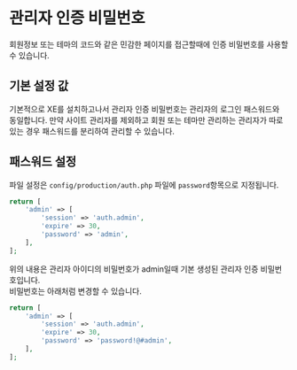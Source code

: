 # 관리자 인증 비밀번호 
회원정보 또는 테마의 코드와 같은 민감한 페이지를 접근할때에 인증 비밀번호를 사용할 수 있습니다.

## 기본 설정 값
기본적으로 XE를 설치하고나서 관리자 인증 비밀번호는 관리자의 로그인 패스워드와 동일합니다.
만약 사이트 관리자를 제외하고 회원 또는 테마만 관리하는 관리자가 따로 있는 경우 패스워드를 분리하여 관리할 수 있습니다.


## 패스워드 설정
파일 설정은 `config/production/auth.php` 파일에 `password`항목으로 지정됩니다.
```php
return [
    'admin' => [
        'session' => 'auth.admin',
        'expire' => 30,
        'password' => 'admin',
    ],
];
```

위의 내용은 관리자 아이디의 비밀번호가 admin일때 기본 생성된 관리자 인증 비밀번호입니다.<br>
비밀번호는 아래처럼 변경할 수 있습니다.

```php
return [
    'admin' => [
        'session' => 'auth.admin',
        'expire' => 30,
        'password' => 'password!@#admin',
    ],
];
```

